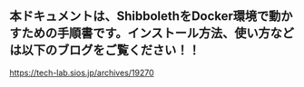 ## 本ドキュメントは、ShibbolethをDocker環境で動かすための手順書です。インストール方法、使い方などは以下のブログをご覧ください！！  
https://tech-lab.sios.jp/archives/19270
